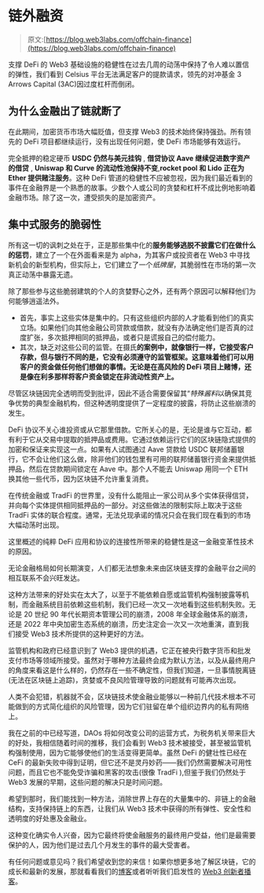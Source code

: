 # 链外融资

> 原文:[https://blog.web3labs.com/offchain-finance](https://blog.web3labs.com/offchain-finance)

支撑 DeFi 的 Web3 基础设施的稳健性在过去几周的动荡中保持了令人难以置信的弹性，我们看到 Celsius 平台无法满足客户的提款请求，领先的对冲基金 3 Arrows Capital (3AC)因过度杠杆而倒闭。

## 为什么金融出了链就断了

在此期间，加密货币市场大幅贬值，但支撑 Web3 的技术始终保持强劲。所有领先的 DeFi 项目都继续运行，没有出现任何问题，使 DeFi 市场能够有效运行。

完全抵押的稳定硬币 **USDC 仍然与美元挂钩** , **借贷协议 Aave 继续促进数字资产的借贷** , **Uniswap 和 Curve 的流动性池保持不变**,**rocket pool 和 Lido 正在为 Ether 提供赌注服务**。这种 DeFi 管道的稳健性不应被忽视，因为我们最近看到的事件在金融界是一个熟悉的故事。少数个人或公司的贪婪和杠杆不成比例地影响着金融市场。除了这一次，遭受损失的是加密资产。

## 集中式服务的脆弱性

所有这一切的讽刺之处在于，正是那些集中化的**服务能够逃脱不披露它们在做什么的惩罚**，建立了一个在外面看来是为 alpha，为其客户或投资者在 Web3 中寻找新机会的新型机构，但实际上，它们建立了一个*纸牌屋*，其脆弱性在市场的第一次真正动荡中暴露无遗。

除了那些参与这些脆弱建筑的个人的贪婪野心之外，还有两个原因可以解释他们为何能够逍遥法外。

*   首先，事实上这些实体是集中的。只有这些组织内部的人才能看到他们的真实立场。如果他们向其他金融公司贷款或借款，就没有办法确定他们是否真的过度扩张，多次抵押相同的抵押品，或者只是谎报自己的偿付能力。
*   其次，缺乏对这些公司的监管。在摄氏**的案例中，就像银行一样，它接受客户存款，但与银行不同的是，它没有必须遵守的监管框架。这意味着他们可以用客户的资金做任何他们想做的事情。无论是在高风险的 DeFi 项目上赌博，还是像在利多那样将客户资金锁定在非流动性资产上。**

尽管区块链因完全透明而受到批评，因此不适合需要保留其“*特殊酱料*以确保其竞争优势的典型金融机构，但这种透明度提供了一定程度的披露，将防止这些崩溃的发生。

DeFi 协议不关心谁投资或从它那里借款。它所关心的是，无论是谁与它互动，都有利于它从交易中提取的抵押品或费用。它通过依赖运行它们的区块链隐式提供的加密和保证来实现这一点。如果有人试图通过 Aave 贷款给 USDC 联邦储蓄银行，它不会让他们这么做，除非他们的钱包里有可用的联邦储蓄银行资金来提供抵押品，然后在贷款期间锁定在 Aave 中。那个人不能去 Uniswap 用同一个 ETH 换其他一些代币，因为区块链不允许重复消费。

在传统金融或 TradFi 的世界里，没有什么能阻止一家公司从多个实体获得信贷，并向每个实体提供相同抵押品的一部分。对这些做法的限制实际上取决于这些 TradFi 实体的联合程度。通常，无法兑现承诺的情况只会在我们现在看到的市场大幅动荡时出现。

这里概述的纯粹 DeFi 应用和协议的连接性所带来的稳健性是这一金融变革性技术的原因。

无论金融格局如何长期演变，人们都无法想象未来由区块链支撑的金融平台之间的相互联系不会兴旺发达。

这种方法带来的好处实在太大了，以至于不能依赖自愿或监管机构强制披露等机制，而金融系统目前依赖这些机制，我们已经一次又一次地看到这些机制失败。无论是 20 世纪 90 年代长期资本管理公司的崩溃，2008 年全球金融体系的崩溃，还是 2022 年中央加密生态系统的崩溃，历史注定会一次又一次地重演，直到我们接受 Web3 技术所提供的这种更好的方法。

监管机构和政府已经意识到了 Web3 提供的机遇，它正在被央行数字货币和批发支付市场等领域所接受。虽然对于哪种方法最终会成为默认方法，以及从最终用户的角度来看这是什么样的，仍然存在一些不确定性，但我们知道，一旦事情脱离链(无法在区块链上追踪)，贪婪或不良风险管理导致的问题就有可能再次出现。

人类不会犯错，机器就不会，区块链技术使金融业能够以一种前几代技术根本不可能做到的方式简化组织的风险管理，因为它们驻留在单个组织边界内的私有网络上。

我在之前的中已经写道，DAOs 将如何改变公司的运营方式，为税务机关带来巨大的好处，我相信随着时间的推移，我们会看到 Web3 技术被接受，甚至被监管机构强制使用，因为它能够使他们的生活变得更简单。虽然 DeFi 的健壮性已经在 CeFi 的最新失败中得到证明，但它还不是灵丹妙药——我们仍然需要解决可用性问题，而且它也不能免受诈骗和黑客的攻击(很像 TradFi ),但鉴于我们仍然处于 Web3 发展的早期，这些问题的解决只是时间问题。

希望到那时，我们能找到一种方法，消除世界上存在的大量集中的、非链上的金融结构，支持保持链上的东西，让我们从 Web3 技术中获得的所有弹性、安全性和透明度的好处惠及金融业。

这种变化确实令人兴奋，因为它最终将使金融服务的最终用户受益，他们是最需要保护的人，因为他们是过去几个月发生的事件的最大受害者。

有任何问题或意见吗？我们希望收到您的来信！如果你想更多地了解区块链，它的成长和最新的发展，那就看看我们的[博客](https://blog.web3labs.com/)或者听听我们启发性的 [Web3 创新者播客](https://podcast.web3labs.com/)。